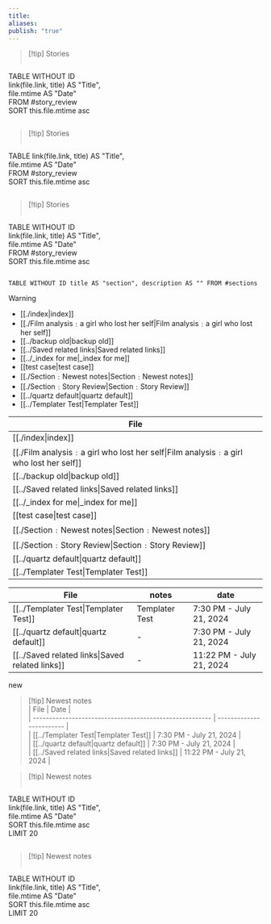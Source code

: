 ```yaml
---  
title:   
aliases:   
publish: "true"  
---  
```

  
  
>[!tip] Stories  
>``` dataview  
TABLE WITHOUT ID  
  link(file.link, title) AS "Title",  
  file.mtime AS "Date"  
FROM #story_review   
SORT this.file.mtime asc  
>```  
  
>[!tip] Stories  
>``` dataview  
TABLE link(file.link, title) AS "Title",  
  file.mtime AS "Date"  
FROM #story_review   
SORT this.file.mtime asc  
>```  
  
>[!tip] Stories  
>``` dataview  
TABLE WITHOUT ID  
  link(file.link, title) AS "Title",  
  file.mtime AS "Date"  
FROM #story_review   
SORT this.file.mtime asc  
>```  
  
  
  
``` dataview  
TABLE WITHOUT ID title AS "section", description AS "" FROM #sections   
```  
  
  
>[!warning]  
> - [[./index|index]]  
> - [[./Film analysis﹕a girl who lost her self|Film analysis﹕a girl who lost her self]]  
> - [[../backup old|backup old]]  
> - [[../Saved related links|Saved related links]]  
> - [[../_index for me|_index for me]]  
> - [[test case|test case]]  
> - [[./Section﹕Newest notes|Section﹕Newest notes]]  
> - [[./Section﹕Story Review|Section﹕Story Review]]  
> - [[../quartz default|quartz default]]  
> - [[../Templater Test|Templater Test]]  
>   
  
  
  
| File                                                                                                   |  
| ------------------------------------------------------------------------------------------------------ |  
| [[./index\|index]]                                                                                    |  
| [[./Film analysis﹕a girl who lost her self\|Film analysis﹕a girl who lost her self]] |  
| [[../backup old\|backup old]]                                                                  |  
| [[../Saved related links\|Saved related links]]                                                |  
| [[../_index for me\|_index for me]]                                                            |  
| [[test case\|test case]]                                                                    |  
| [[./Section﹕Newest notes\|Section﹕Newest notes]]                                                      |  
| [[./Section﹕Story Review\|Section﹕Story Review]]                                                      |  
| [[../quartz default\|quartz default]]                                                        |  
| [[../Templater Test\|Templater Test]]                                                        |  
  
  
  
  
  
| File                                                    | notes          | date                     |  
| ------------------------------------------------------- | -------------- | ------------------------ |  
| [[../Templater Test\|Templater Test]]         | Templater Test | 7:30 PM - July 21, 2024  |  
| [[../quartz default\|quartz default]]         | \-             | 7:30 PM - July 21, 2024  |  
| [[../Saved related links\|Saved related links]] | \-             | 11:22 PM - July 21, 2024 |  
  
  
  
new  
>[!tip]  Newest notes  
> | File                                                    | Date                     |  
> | ------------------------------------------------------- | ------------------------ |  
> | [[../Templater Test\|Templater Test]]         | 7:30 PM - July 21, 2024  |  
> | [[../quartz default\|quartz default]]         | 7:30 PM - July 21, 2024  |  
> | [[../Saved related links\|Saved related links]] | 11:22 PM - July 21, 2024 |  
>   
  
  
  
>[!tip]  Newest notes  
>>``` dataview  
TABLE WITHOUT ID  
  link(file.link, title) AS "Title",  
  file.mtime AS "Date"  
SORT this.file.mtime asc  
LIMIT 20  
>>```  
  
>[!tip]  Newest notes  
>>``` dataview  
TABLE WITHOUT ID  
  link(file.link, title) AS "Title",  
  file.mtime AS "Date"  
SORT this.file.mtime asc  
LIMIT 20  
>>```  
  
